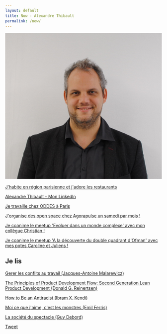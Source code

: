 ```yaml
---
layout: default
title: Now - Alexandre Thibault
permalink: /now/
---
```

<a href="/a-propos">
	<img src="/images/Alexandre_Thibault_profil.jpg" class="img-floating-left-small" />
</a>
  
<a href="/manger/paris">J'habite en région parisienne et j'adore les restaurants</a>
  
<a href="https://www.linkedin.com/in/alexthib?locale=fr_FR&trk=profile_view_lang_sel_click" 
 target="linkedin">Alexandre Thibault - Mon LinkedIn</a>
  
<a href="http://www.oddes-pyxis.com/alexandre-thibault/" target="nowwork">Je travaille chez ODDES à Paris</a>
  
<a href="http://www.weopenspace.com" target="nowwos">J'organise des open space chez Agorapulse un samedi par mois !</a>

<a href="https://www.meetup.com/fr-FR/Evoluer-dans-un-monde-complexe/" target="_complexe">Je coanime le meetup 'Evoluer dans un monde complexe' avec mon collègue Christian !</a>  
  
<a href="https://www.meetup.com/fr-FR/Meetup-Coaching-professionnel-Paris/events/269127292/" target="_coaching_tools">Je coanime le meetup 'A la découverte du double quadrant d'Ofman' avec mes potes Caroline et Juliens !</a>    
  
<h2>Je lis</h2>
  
<a href="https://livre.fnac.com/a9617564/Jacques-Antoine-Malarewicz-Gerer-les-conflits-au-travail-2e-edition" target="nowbook">Gerer les conflits au travail (Jacques-Antoine Malarewicz)</a>
  
<a href="https://www.goodreads.com/book/show/6278270-the-principles-of-product-development-flow" target="nowbook3">The Principles of Product Development Flow: Second Generation Lean Product Development (Donald G. Reinertsen)</a>  
  
<a href="https://www.goodreads.com/book/show/40265832-how-to-be-an-antiracist" target="nowbook4">How to Be an Antiracist (Ibram X. Kendi)</a>  
    
<a href="https://www.babelio.com/livres/Ferris-Moi-ce-que-jaime-cest-les-monstres/1024075" target="nowbook2">Moi ce que j'aime, c'est les monstres (Emil Ferris)</a>  

<a href="http://www.babelio.com/livres/Debord-La-societe-du-spectacle/1788" target="nowbook6">La société du spectacle (Guy Debord)</a>  
  
<a href="https://twitter.com/share?ref_src={{site.url}}{{page.url}}" 
   class="twitter-share-button" 
   data-show-count="false">
	Tweet
</a>
<script async src="https://platform.twitter.com/widgets.js" charset="utf-8"></script>